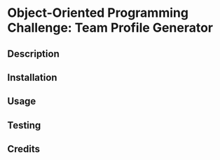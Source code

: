 # Object-Oriented Programming Challenge: Team Profile Generator

## Description

## Installation

## Usage

## Testing

## Credits